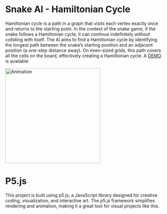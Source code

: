 # Snake AI - Hamiltonian Cycle
Hamiltonian cycle is a path in a graph that visits each vertex exactly once and returns to the starting point. In the context of the snake game, if the snake follows a Hamiltonian cycle, it can continue indefinitely without colliding with itself. 
The AI aims to find a Hamiltonian cycle by identifying the longest path between the snake’s starting position and an adjacent position (a one-step distance away). On even-sized grids, this path covers all the cells on the board, effectively creating a Hamiltonian cycle. 
A [DEMO](https://idorozin.github.io/snake-ai/). is available 

<img src="https://github.com/user-attachments/assets/74878245-b049-4b62-9fc1-f732d051918d" alt="Animation" width="300" height="300">


# P5.js
This project is built using p5.js, a JavaScript library designed for creative coding, visualization, and interactive art. The p5.js framework simplifies rendering and animation, making it a great tool for visual projects like this.
